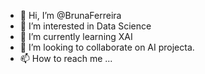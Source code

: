 - 👋 Hi, I’m @BrunaFerreira
- 👀 I’m interested in Data Science
- 🌱 I’m currently learning XAI
- 💞️ I’m looking to collaborate on AI projecta.
- 📫 How to reach me ...

<!---
BrunaFerreira/BrunaFerreira is a ✨ special ✨ repository because its `README.md` (this file) appears on your GitHub profile.
You can click the Preview link to take a look at your changes.
--->
